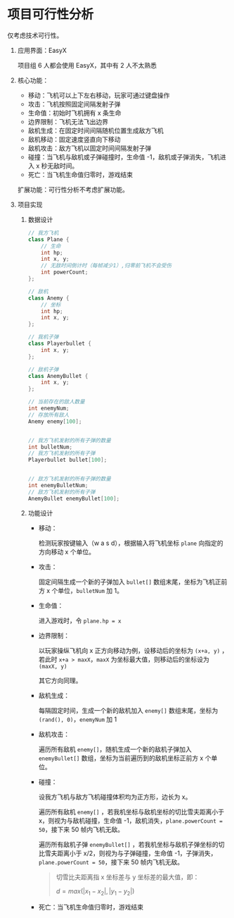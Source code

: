 # 项目可行性分析

仅考虑技术可行性。

1. 应用界面：EasyX

   项目组 6 人都会使用 EasyX，其中有 2 人不太熟悉

2. 核心功能：

   - 移动：飞机可以上下左右移动，玩家可通过键盘操作
   - 攻击：飞机按照固定间隔发射子弹
   - 生命值：初始时飞机拥有 x 条生命
   - 边界限制：飞机无法飞出边界
   - 敌机生成：在固定时间间隔随机位置生成敌方飞机
   - 敌机移动：固定速度竖直向下移动
   - 敌机攻击：敌方飞机以固定时间间隔发射子弹
   - 碰撞：当飞机与敌机或子弹碰撞时，生命值 -1，敌机或子弹消失，飞机进入 x 秒无敌时间。
   - 死亡：当飞机生命值归零时，游戏结束

   扩展功能：可行性分析不考虑扩展功能。

3. 项目实现

   1. 数据设计

      ```C++
      // 我方飞机
      class Plane {
          // 生命
          int hp;
          int x, y;
          // 无敌时间倒计时（每帧减少1）,归零前飞机不会受伤
          int powerCount;
      };
      
      // 敌机
      class Anemy {
          // 坐标
          int hp;
          int x, y;
      };
      
      // 我机子弹
      class Playerbullet {
          int x, y;
      };
      
      // 敌机子弹
      class AnemyBullet {
          int x, y;
      };
      
      // 当前存在的敌人数量
      int enemyNum;
      // 存放所有敌人
      Anemy enemy[100];
      
      
      // 我方飞机发射的所有子弹的数量
      int bulletNum;
      // 我方飞机发射的所有子弹
      Playerbullet bullet[100];
      
      
      // 敌方飞机发射的所有子弹的数量
      int enemyBulletNum;
      // 敌方飞机发射的所有子弹
      AnemyBullet enemyBullet[100];
      ```
   
      
   
   2. 功能设计
   
      - 移动：
   
        检测玩家按键输入（w a s d），根据输入将飞机坐标 `plane` 向指定的方向移动 x 个单位。
   
      - 攻击：
   
        固定间隔生成一个新的子弹加入 `bullet[]` 数组末尾，坐标为飞机正前方 x 个单位，`bulletNum` 加 1。
   
      - 生命值：
   
        进入游戏时，令 `plane.hp = x`
   
      - 边界限制：
   
        以玩家操纵飞机向 x 正方向移动为例，设移动后的坐标为 `(x+a, y)` ，若此时 `x+a > maxX`，`maxX` 为坐标最大值，则移动后的坐标设为 `(maxX, y)`
   
        其它方向同理。
   
      - 敌机生成：
   
        每隔固定时间，生成一个新的敌机加入 `enemy[]` 数组末尾，坐标为 `(rand(), 0)`，`enemyNum` 加 1
   
      - 敌机攻击：
   
        遍历所有敌机 `enemy[]`，随机生成一个新的敌机子弹加入 `enemyBullet[]` 数组，坐标为当前遍历到的敌机坐标正前方 x 个单位。
   
      - 碰撞：
   
        设我方飞机与敌方飞机碰撞体积均为正方形，边长为 x。
   
        遍历所有敌机 `enemy[]` ，若我机坐标与敌机坐标的切比雪夫距离小于 x，则视为与敌机碰撞，生命值 -1，敌机消失，`plane.powerCount = 50`，接下来 50 帧内飞机无敌。
      
        遍历所有敌机子弹 `enemyBullet[]` ，若我机坐标与敌机子弹坐标的切比雪夫距离小于 x/2，则视为与子弹碰撞，生命值 -1，子弹消失，`plane.powerCount = 50`，接下来 50 帧内飞机无敌。
      
        > 切雪比夫距离指 x 坐标差与 y 坐标差的最大值，即：
        >
        > $d = max(|x_1-x_2|, |y_1-y_2|)$
      
      - 死亡：当飞机生命值归零时，游戏结束
